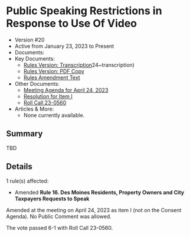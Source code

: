 # Public Speaking Restrictions in Response to Use Of Video

- Version #20
- Active from January 23, 2023 to Present
- Documents:
- Key Documents:
    - [Rules Version: Transcription](#/view/rules-archive~2023_04)24~transcription)
    - [Rules Version: PDF Copy](assets/rules-archive/2023_02_24/copy.pdf)
    - [Rules Amendment Text](#/view/rules-archive~2023_02_24~amendment)
- Other Documents:
    - [Meeting Agenda for April 24, 2023](assets/rules-archive/2023_04_24/agenda.pdf)
    - [Resolution for Item I](assets/rules-archive/2023_04_24/resolution.pdf)
    - [Roll Call 23-0560](assets/rules-archive/2023_04_24/roll_call.pdf)
- Articles & More: 
    - None currently available.
    
## Summary

TBD

## Details

1 rule(s) affected:

- Amended **Rule 16. Des Moines Residents, Property Owners and City Taxpayers Requests to Speak**

Amended at the meeting on April 24, 2023 as item I (not on the Consent Agenda). 
No Public Comment was allowed.

The vote passed 6-1 with Roll Call 23-0560.
